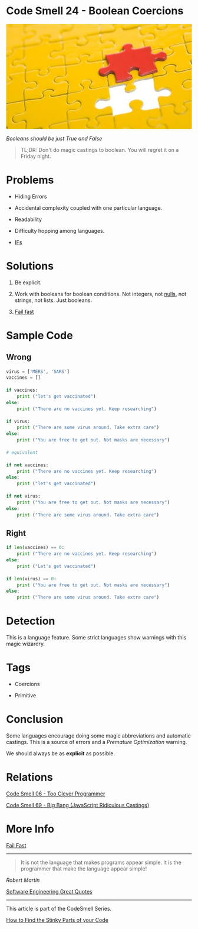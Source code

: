 # Code Smell 24 - Boolean Coercions

![Code Smell 24 - Boolean Coercions](Code%20Smell%2024%20-%20Boolean%20Coercions.jpg)

*Booleans should be just True and False*

> TL;DR: Don't do magic castings to boolean. You will regret it on a Friday night.
 
# Problems

- Hiding Errors

- Accidental complexity coupled with one particular language.

- Readability

- Difficulty hopping among languages.

- [IFs](https://github.com/mcsee/Software-Design-Articles/tree/main/Articles/Theory/How%20to%20Get%20Rid%20of%20Annoying%20IFs%20Forever/readme.md)

# Solutions

1. Be explicit.

2. Work with booleans for boolean conditions. Not integers, not [nulls](https://github.com/mcsee/Software-Design-Articles/tree/main/Articles/Theory/Null%20-%20The%20Billion%20Dollar%20Mistake/readme.md), not strings, not lists. Just booleans.

3. [Fail fast](https://github.com/mcsee/Software-Design-Articles/tree/main/Articles/Theory/Fail%20Fast/readme.md)

# Sample Code

## Wrong

[Gist Url]: # (https://gist.github.com/mcsee/1f5d0d7328e2e49f0695323e6c210c3e)
```python
virus = ['MERS', 'SARS']
vaccines = []
 
if vaccines:
	print ("let's get vaccinated")
else:
	print ("There are no vaccines yet. Keep researching")
    
if virus:
	print ("There are some virus around. Take extra care")
else:
	print ("You are free to get out. Not masks are necessary")

# equivalent
    
if not vaccines:
	print ("There are no vaccines yet. Keep researching")
else:
	print ("let's get vaccinated")
    
if not virus:
	print ("You are free to get out. Not masks are necessary")
else:
	print ("There are some virus around. Take extra care")
```

## Right

[Gist Url]: # (https://gist.github.com/mcsee/0c8dd91896ff91852dfa0e8711093a06)
```python
if len(vaccines) == 0:
	print ("There are no vaccines yet. Keep researching")
else:
	print ("Let's get vaccinated")    
                    
if len(virus) == 0:
	print ("You are free to get out. Not masks are necessary")
else:
	print ("There are some virus around. Take extra care")
```

# Detection

This is a language feature. Some strict languages show warnings with this magic wizardry.

# Tags

- Coercions

- Primitive

# Conclusion

Some languages encourage doing some magic abbreviations and automatic castings. This is a source of errors and a *Premature Optimization* warning.

We should always be as **explicit** as possible.

# Relations

[Code Smell 06 - Too Clever Programmer](https://github.com/mcsee/Software-Design-Articles/tree/main/Articles/Code%20Smells/Code%20Smell%2006%20-%20Too%20Clever%20Programmer/readme.md)

[Code Smell 69 - Big Bang (JavaScript Ridiculous Castings)](https://github.com/mcsee/Software-Design-Articles/tree/main/Articles/Code%20Smells/Code%20Smell%2069%20-%20Big%20Bang%20(JavaScript%20Ridiculous%20Castings)/readme.md)

# More Info

[Fail Fast](https://github.com/mcsee/Software-Design-Articles/tree/main/Articles/Theory/Fail%20Fast/readme.md)

* * *

> It is not the language that makes programs appear simple. It is the programmer that make the language appear simple!

_Robert Martin_

[Software Engineering Great Quotes](https://github.com/mcsee/Software-Design-Articles/tree/main/Articles/Quotes/Software%20Engineering%20Great%20Quotes/readme.md)
  
* * *

This article is part of the CodeSmell Series.

[How to Find the Stinky Parts of your Code](https://github.com/mcsee/Software-Design-Articles/tree/main/Articles/Code%20Smells/How%20to%20Find%20the%20Stinky%20parts%20of%20your%20Code/readme.md)